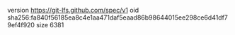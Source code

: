 version https://git-lfs.github.com/spec/v1
oid sha256:fa840f56185ea8c4e1aa471daf5eaad86b98644015ee298ce6d41df79ef4f920
size 6381
